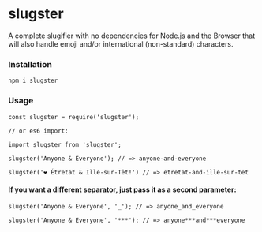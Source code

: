 # slugster

A complete slugifier with no dependencies for Node.js and the Browser that will also handle emoji and/or international (non-standard) characters.

### Installation

```
npm i slugster
```

### Usage

```
const slugster = require('slugster');

// or es6 import:

import slugster from 'slugster';
```

```
slugster('Anyone & Everyone'); // => anyone-and-everyone

slugster('❤️ Étretat & Ille-sur-Têt!') // => etretat-and-ille-sur-tet
```

#### If you want a different separator, just pass it as a second parameter:

```
slugster('Anyone & Everyone', '_'); // => anyone_and_everyone

slugster('Anyone & Everyone', '***'); // => anyone***and***everyone
```
